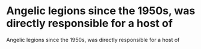 # Angelic legions since the 1950s, was directly responsible for a host of

Angelic legions since the 1950s, was directly responsible for a host of